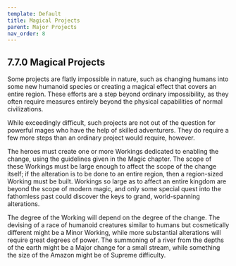 ```yaml
---
template: Default
title: Magical Projects
parent: Major Projects
nav_order: 8
---
```


## 7.7.0 Magical Projects

Some projects are flatly impossible in nature, such as changing humans into some new humanoid species or creating a magical effect that covers an entire region.
These efforts are a step beyond ordinary impossibility, as they often require measures entirely beyond the physical capabilities of normal civilizations.

While exceedingly difficult, such projects are not out of the question for powerful mages who have the help of skilled adventurers.
They do require a few more steps than an ordinary project would require, however.

The heroes must create one or more Workings dedicated to enabling the change, using the guidelines given in the Magic chapter.
The scope of these Workings must be large enough to affect the scope of the change itself; if the alteration is to be done to an entire region, then a region-sized Working must be built.
Workings so large as to affect an entire kingdom are beyond the scope of modern magic, and only some special quest into the fathomless past could discover the keys to grand, world-spanning alterations.

The degree of the Working will depend on the degree of the change.
The devising of a race of humanoid creatures similar to humans but cosmetically different might be a Minor Working, while more substantial alterations will require great degrees of power.
The summoning of a river from the depths of the earth might be a Major change for a small stream, while something the size of the Amazon might be of Supreme difficulty.
